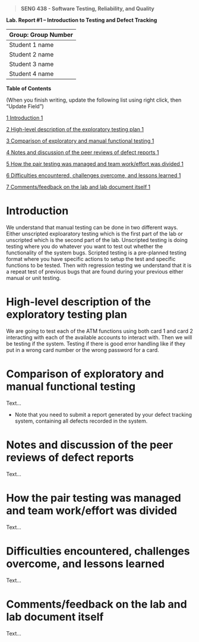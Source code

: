 >   **SENG 438 - Software Testing, Reliability, and Quality**

**Lab. Report \#1 – Introduction to Testing and Defect Tracking**

| Group: Group Number      |
|-----------------|
| Student 1 name                |   
| Student 2 name              |   
| Student 3 name               |   
| Student 4 name                |   


**Table of Contents**

(When you finish writing, update the following list using right click, then
“Update Field”)

[1 Introduction	1](#_Toc439194677)

[2 High-level description of the exploratory testing plan	1](#_Toc439194678)

[3 Comparison of exploratory and manual functional testing	1](#_Toc439194679)

[4 Notes and discussion of the peer reviews of defect reports	1](#_Toc439194680)

[5 How the pair testing was managed and team work/effort was
divided	1](#_Toc439194681)

[6 Difficulties encountered, challenges overcome, and lessons
learned	1](#_Toc439194682)

[7 Comments/feedback on the lab and lab document itself	1](#_Toc439194683)

# Introduction

We understand that manual testing can be done in two different ways. Either unscripted exploaratory testing which is the first part of the lab or unscripted which is the second part of the lab. Unscripted testing is doing testing where you do whatever you want to test out whether the functionality of the system bugs. Scripted testing is a pre-planned testing format where you have specific actions to setup the test and specific functions to be tested. Then with regression testing we understand that it is a repeat test of previous bugs that are found during your previous either manual or unit testing. 

# High-level description of the exploratory testing plan

We are going to test each of the ATM functions using both card 1 and card 2 interacting with each of the available accounts to interact with. Then we will be testing if the system. Testing if there is good error handling like if they put in a wrong card number or the wrong password for a card.

# Comparison of exploratory and manual functional testing

Text…

-   Note that you need to submit a report generated by your defect tracking
    system, containing all defects recorded in the system.

# Notes and discussion of the peer reviews of defect reports

Text…

# How the pair testing was managed and team work/effort was divided 

Text…

# Difficulties encountered, challenges overcome, and lessons learned

Text…

# Comments/feedback on the lab and lab document itself

Text…
